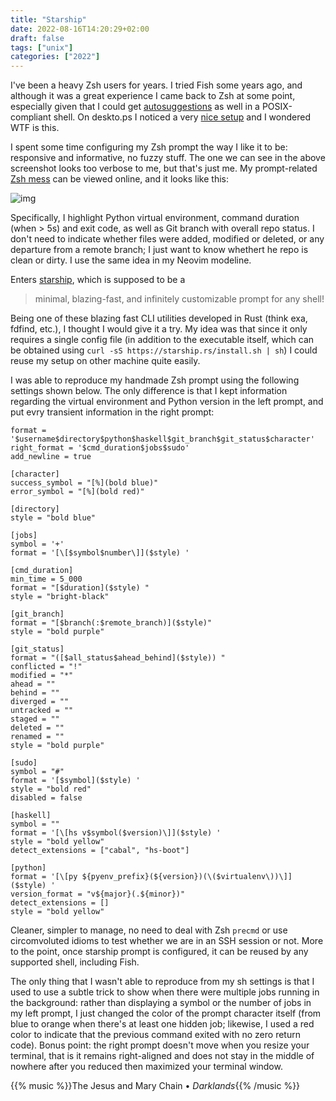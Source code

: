 ```yaml
---
title: "Starship"
date: 2022-08-16T14:20:29+02:00
draft: false
tags: ["unix"]
categories: ["2022"]
---
```


I've been a heavy Zsh users for years. I tried Fish some years ago, and although it was a great experience I came back to Zsh at some point, especially given that I could get [autosuggestions] as well in a POSIX-compliant shell. On deskto.ps I noticed a very [nice setup] and I wondered WTF is this.

I spent some time configuring my Zsh prompt the way I like it to be: responsive and informative, no fuzzy stuff. The one we can see in the above screenshot looks too verbose to me, but that's just me. My prompt-related [Zsh mess] can be viewed online, and it looks like this:

![img](/img/2022-08-16-14-42-03.png)

Specifically, I highlight Python virtual environment, command duration (when > 5s) and exit code, as well as Git branch with overall repo status. I don't need to indicate whether files were added, modified or deleted, or any departure from a remote branch; I just want to know whethert he repo is clean or dirty. I use the same idea in my Neovim modeline.

Enters [starship], which is supposed to be a

> minimal, blazing-fast, and infinitely customizable prompt for any shell!

Being one of these blazing fast CLI utilities developed in Rust (think exa, fdfind, etc.), I thought I would give it a try. My idea was that since it only requires a single config file (in addition to the executable itself, which can be obtained using `curl -sS https://starship.rs/install.sh | sh`) I could reuse my setup on other machine quite easily.

I was able to reproduce my handmade Zsh prompt using the following settings shown below. The only difference is that I kept information regarding the virtual environment and Python version in the left prompt, and put evry transient information in the right prompt:

```
format = '$username$directory$python$haskell$git_branch$git_status$character'
right_format = '$cmd_duration$jobs$sudo'
add_newline = true

[character]
success_symbol = "[%](bold blue)"
error_symbol = "[%](bold red)"

[directory]
style = "bold blue"

[jobs]
symbol = '+'
format = '[\[$symbol$number\]]($style) '

[cmd_duration]
min_time = 5_000
format = "[$duration]($style) "
style = "bright-black"

[git_branch]
format = "[$branch(:$remote_branch)]($style)"
style = "bold purple"

[git_status]
format = "([$all_status$ahead_behind]($style)) "
conflicted = "!"
modified = "*"
ahead = ""
behind = ""
diverged = ""
untracked = ""
staged = ""
deleted = ""
renamed = ""
style = "bold purple"

[sudo]
symbol = "#"
format = '[$symbol]($style) '
style = "bold red"
disabled = false

[haskell]
symbol = ""
format = '[\[hs v$symbol($version)\]]($style) '
style = "bold yellow"
detect_extensions = ["cabal", "hs-boot"]

[python]
format = '[\[py ${pyenv_prefix}(${version})(\($virtualenv\))\]]($style) '
version_format = "v${major}(.${minor})"
detect_extensions = []
style = "bold yellow"
```

Cleaner, simpler to manage, no need to deal with Zsh `precmd` or use circomvoluted idioms to test whether we are in an SSH session or not. More to the point, once starship prompt is configured, it can be reused by any supported shell, including Fish.

The only thing that I wasn't able to reproduce from my sh settings is that I used to use a subtle trick to show when there were multiple jobs running in the background: rather than displaying a symbol or the number of jobs in my left prompt, I just changed the color of the prompt character itself (from blue to orange when there's at least one hidden job; likewise, I used a red color to indicate that the previous command exited with no zero return code). Bonus point: the right prompt doesn't move when you resize your terminal, that is it remains right-aligned and does not stay in the middle of nowhere after you reduced then maximized your terminal window.

{{% music %}}The Jesus and Mary Chain • _Darklands_{{% /music %}}

[autosuggestions]: https://github.com/zsh-users/zsh-autosuggestions
[nice setup]: https://deskto.ps/u/fitrh/d/3ud2sw
[zsh mess]: https://aliquote.org/pub/zsh-prompt.zsh
[starship]: https://starship.rs/
